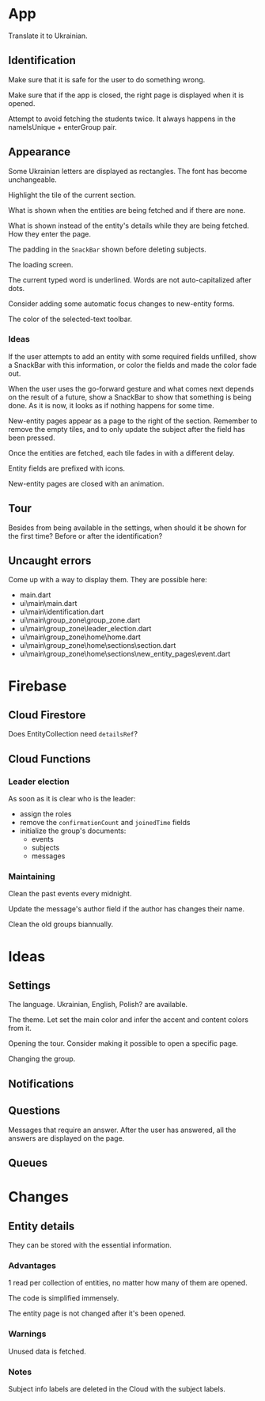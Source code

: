 # App

Translate it to Ukrainian.

## Identification

Make sure that it is safe for the user to do something wrong.

Make sure that if the app is closed, the right page is displayed when it is opened.

Attempt to avoid fetching the students twice. It always happens in the nameIsUnique + enterGroup pair.

## Appearance

Some Ukrainian letters are displayed as rectangles. The font has become unchangeable.

Highlight the tile of the current section.

What is shown when the entities are being fetched and if there are none.

What is shown instead of the entity's details while they are being fetched.
How they enter the page.

The padding in the `SnackBar` shown before deleting subjects.

The loading screen.

The current typed word is underlined. Words are not auto-capitalized after dots.

Consider adding some automatic focus changes to new-entity forms.

The color of the selected-text toolbar.

### Ideas

If the user attempts to add an entity with some required fields unfilled, show a SnackBar with this information,
or color the fields and made the color fade out.

When the user uses the go-forward gesture and what comes next depends on the result of a future,
show a SnackBar to show that something is being done. As it is now, it looks as if nothing happens for some time.

New-entity pages appear as a page to the right of the section. Remember to remove the empty tiles,
and to only update the subject after the field has been pressed.

Once the entities are fetched, each tile fades in with a different delay.

Entity fields are prefixed with icons.

New-entity pages are closed with an animation.

## Tour

Besides from being available in the settings, when should it be shown for the first time?
Before or after the identification?

## Uncaught errors

Come up with a way to display them. They are possible here:
* main.dart
* ui\main\main.dart
* ui\main\identification.dart
* ui\main\group_zone\group_zone.dart
* ui\main\group_zone\leader_election.dart
* ui\main\group_zone\home\home.dart
* ui\main\group_zone\home\sections\section.dart
* ui\main\group_zone\home\sections\new_entity_pages\event.dart

# Firebase

## Cloud Firestore

Does EntityCollection need `detailsRef`?

## Cloud Functions

### Leader election

As soon as it is clear who is the leader:
* assign the roles
* remove the `confirmationCount` and `joinedTime` fields
* initialize the group's documents:
	* events
	* subjects
	* messages

### Maintaining

Clean the past events every midnight.

Update the message's author field if the author has changes their name.

Clean the old groups biannually.

# Ideas

## Settings

The language. Ukrainian, English, Polish? are available.

The theme. Let set the main color and infer the accent and content colors from it.

Opening the tour. Consider making it possible to open a specific page.

Changing the group.

## Notifications

## Questions

Messages that require an answer. After the user has answered, all the answers are displayed on the page.

## Queues

# Changes

## Entity details

They can be stored with the essential information.

### Advantages

1 read per collection of entities, no matter how many of them are opened.

The code is simplified immensely.

The entity page is not changed after it's been opened.

### Warnings

Unused data is fetched.

### Notes

Subject info labels are deleted in the Cloud with the subject labels.
